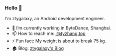 ### Hello 👋

I'm ztygalaxy, an Android development engineer.

- 🔭 I’m currently working in ByteDance, Shanghai.
- 📫 How to reach me: [i@tyzhang.top](mailto:i@@tyzhang.top)
- ⚡ Fun fact: My weight is about to break 75 kg.
- 🏠 Blog: [ztygalaxy's Blog](https://tyzhang.top/)
